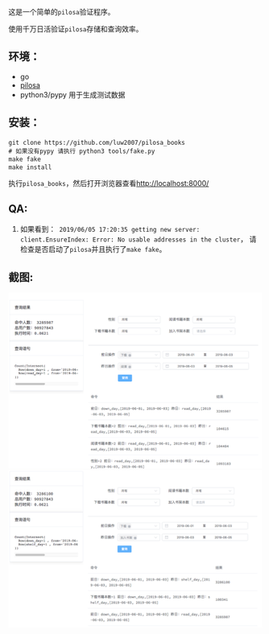 这是一个简单的`pilosa`验证程序。

使用千万日活验证`pilosa`存储和查询效率。

环境：
---
- go
- [pilosa](https://www.pilosa.com)
- python3/pypy 用于生成测试数据

安装：
---
```
git clone https://github.com/luw2007/pilosa_books
# 如果没有pypy 请执行 python3 tools/fake.py
make fake
make install
```

执行`pilosa_books`，然后打开浏览器查看[http://localhost:8000/](http://localhost:8000/)

QA:
---
1. 如果看到：` 2019/06/05 17:20:35 getting new server: client.EnsureIndex: Error: No usable addresses in the cluster`，
请检查是否启动了`pilosa`并且执行了`make fake`。

截图:
---
![截图1](doc/images/screen1.png)
![截图2](doc/images/screen2.png)
